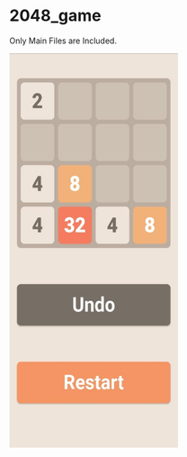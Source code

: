 # 2048_game

Only Main Files are Included.

<img src = "lib/assets/Game Image.jpeg" alt = "2048 Game" width="300" height="700">
